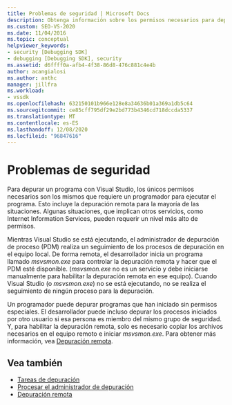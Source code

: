 ```yaml
---
title: Problemas de seguridad | Microsoft Docs
description: Obtenga información sobre los permisos necesarios para depurar un programa con Visual Studio, incluida la depuración remota y las situaciones en las que participan otros servicios.
ms.custom: SEO-VS-2020
ms.date: 11/04/2016
ms.topic: conceptual
helpviewer_keywords:
- security [Debugging SDK]
- debugging [Debugging SDK], security
ms.assetid: d6ffff0a-afb4-4f38-86d8-476c881c4e4b
author: acangialosi
ms.author: anthc
manager: jillfra
ms.workload:
- vssdk
ms.openlocfilehash: 632150101b966e128e8a34636b01a369a1db5c64
ms.sourcegitcommit: ce85cff795df29e2bd773b4346cd718dccda5337
ms.translationtype: MT
ms.contentlocale: es-ES
ms.lasthandoff: 12/08/2020
ms.locfileid: "96847616"
---
```

# <a name="security-issues"></a>Problemas de seguridad
Para depurar un programa con Visual Studio, los únicos permisos necesarios son los mismos que requiere un programador para ejecutar el programa. Esto incluye la depuración remota para la mayoría de las situaciones. Algunas situaciones, que implican otros servicios, como Internet Information Services, pueden requerir un nivel más alto de permisos.

 Mientras Visual Studio se está ejecutando, el administrador de depuración de proceso (PDM) realiza un seguimiento de los procesos de depuración en el equipo local. De forma remota, el desarrollador inicia un programa llamado *msvsmon.exe* para controlar la depuración remota y hacer que el PDM esté disponible. (*msvsmon.exe* no es un servicio y debe iniciarse manualmente para habilitar la depuración remota en ese equipo). Cuando Visual Studio (o *msvsmon.exe*) no se está ejecutando, no se realiza el seguimiento de ningún proceso para la depuración.

 Un programador puede depurar programas que han iniciado sin permisos especiales. El desarrollador puede incluso depurar los procesos iniciados por otro usuario si esa persona es miembro del mismo grupo de seguridad. Y, para habilitar la depuración remota, solo es necesario copiar los archivos necesarios en el equipo remoto e iniciar *msvsmon.exe*. Para obtener más información, vea [Depuración remota](../../debugger/remote-debugging.md).

## <a name="see-also"></a>Vea también
- [Tareas de depuración](../../extensibility/debugger/debugging-tasks.md)
- [Procesar el administrador de depuración](../../extensibility/debugger/process-debug-manager.md)
- [Depuración remota](../../debugger/remote-debugging.md)
